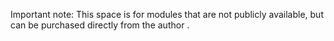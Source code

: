 Important note:
This space is for modules that are not publicly available, but can be purchased directly from the author .